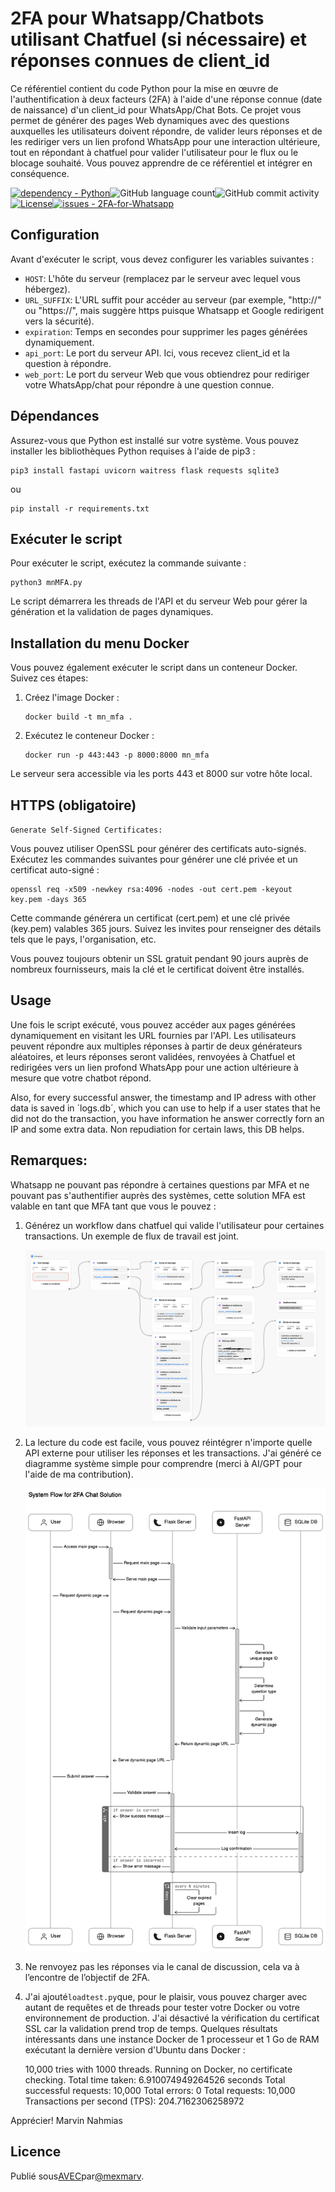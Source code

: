 # 2FA pour Whatsapp/Chatbots utilisant Chatfuel (si nécessaire) et réponses connues de client_id

Ce référentiel contient du code Python pour la mise en œuvre de l'authentification à deux facteurs (2FA) à l'aide d'une réponse connue (date de naissance) d'un client_id pour WhatsApp/Chat Bots. Ce projet vous permet de générer des pages Web dynamiques avec des questions auxquelles les utilisateurs doivent répondre, de valider leurs réponses et de les rediriger vers un lien profond WhatsApp pour une interaction ultérieure, tout en répondant à chatfuel pour valider l'utilisateur pour le flux ou le blocage souhaité. Vous pouvez apprendre de ce référentiel et intégrer en conséquence.

[![dependency - Python](https://img.shields.io/badge/dependency-Python-blue)](https://pypi.org/project/Python)![GitHub language count](https://img.shields.io/github/languages/count/mexmarv/2FA-for-Whatsapp)![GitHub commit activity](https://img.shields.io/github/commit-activity/y/mexmarv/2FA-for-Whatsapp)[![License](https://img.shields.io/badge/License-MIT-blue)](#license)[![issues - 2FA-for-Whatsapp](https://img.shields.io/github/issues/mexmarv/2FA-for-Whatsapp)](https://github.com/mexmarv/2FA-for-Whatsapp/issues)

## Configuration

Avant d'exécuter le script, vous devez configurer les variables suivantes :

-   `HOST`: L'hôte du serveur (remplacez par le serveur avec lequel vous hébergez).
-   `URL_SUFFIX`: L'URL suffit pour accéder au serveur (par exemple, "http&#x3A;//" ou "https&#x3A;//", mais suggère https puisque Whatsapp et Google redirigent vers la sécurité).
-   `expiration`: Temps en secondes pour supprimer les pages générées dynamiquement.
-   `api_port`: Le port du serveur API. Ici, vous recevez client_id et la question à répondre.
-   `web_port`: Le port du serveur Web que vous obtiendrez pour rediriger votre WhatsApp/chat pour répondre à une question connue.

## Dépendances

Assurez-vous que Python est installé sur votre système. Vous pouvez installer les bibliothèques Python requises à l'aide de pip3 :

    pip3 install fastapi uvicorn waitress flask requests sqlite3

ou

    pip install -r requirements.txt

## Exécuter le script

Pour exécuter le script, exécutez la commande suivante :

    python3 mnMFA.py

Le script démarrera les threads de l'API et du serveur Web pour gérer la génération et la validation de pages dynamiques.

## Installation du menu Docker

Vous pouvez également exécuter le script dans un conteneur Docker. Suivez ces étapes:

1.  Créez l'image Docker :

        docker build -t mn_mfa .

2.  Exécutez le conteneur Docker :

        docker run -p 443:443 -p 8000:8000 mn_mfa

Le serveur sera accessible via les ports 443 et 8000 sur votre hôte local.

## HTTPS (obligatoire)

`Generate Self-Signed Certificates:`

Vous pouvez utiliser OpenSSL pour générer des certificats auto-signés. Exécutez les commandes suivantes pour générer une clé privée et un certificat auto-signé :

    openssl req -x509 -newkey rsa:4096 -nodes -out cert.pem -keyout key.pem -days 365

Cette commande générera un certificat (cert.pem) et une clé privée (key.pem) valables 365 jours. Suivez les invites pour renseigner des détails tels que le pays, l'organisation, etc.

Vous pouvez toujours obtenir un SSL gratuit pendant 90 jours auprès de nombreux fournisseurs, mais la clé et le certificat doivent être installés.

## Usage

Une fois le script exécuté, vous pouvez accéder aux pages générées dynamiquement en visitant les URL fournies par l'API. Les utilisateurs peuvent répondre aux multiples réponses à partir de deux générateurs aléatoires, et leurs réponses seront validées, renvoyées à Chatfuel et redirigées vers un lien profond WhatsApp pour une action ultérieure à mesure que votre chatbot répond.

Also, for every successful answer, the timestamp and IP adress with other data is saved in ´logs.db´, which you can use to help if a user states that he did not do the transaction, you have information he answer correctly forn an IP and some extra data. Non repudiation for certain laws, this DB helps.

## Remarques:

Whatsapp ne pouvant pas répondre à certaines questions par MFA et ne pouvant pas s'authentifier auprès des systèmes, cette solution MFA est valable en tant que MFA tant que vous le pouvez :

1.  Générez un workflow dans chatfuel qui valide l'utilisateur pour certaines transactions. Un exemple de flux de travail est joint.
    <center><img src="/chatfuel.png"/></center>
2.  La lecture du code est facile, vous pouvez réintégrer n'importe quelle API externe pour utiliser les réponses et les transactions. J'ai généré ce diagramme système simple pour comprendre (merci à AI/GPT pour l'aide de ma contribution).
    <center><img src="/2FASystemDiagram.svg"/></center>
3.  Ne renvoyez pas les réponses via le canal de discussion, cela va à l’encontre de l’objectif de 2FA.
4.  J'ai ajouté`loadtest.py`que, pour le plaisir, vous pouvez charger avec autant de requêtes et de threads pour tester votre Docker ou votre environnement de production. J'ai désactivé la vérification du certificat SSL car la validation prend trop de temps. Quelques résultats intéressants dans une instance Docker de 1 processeur et 1 Go de RAM exécutant la dernière version d'Ubuntu dans Docker :


    10,000 tries with 1000 threads. Running on Docker, no certificate checking.
    Total time taken: 6.910074949264526 seconds
    Total successful requests: 10,000
    Total errors: 0
    Total requests: 10,000
    Transactions per second (TPS): 204.7162306258972

Apprécier!
Marvin Nahmias

## Licence

Publié sous[AVEC](/LICENSE)par[@mexmarv](https://github.com/mexmarv).

